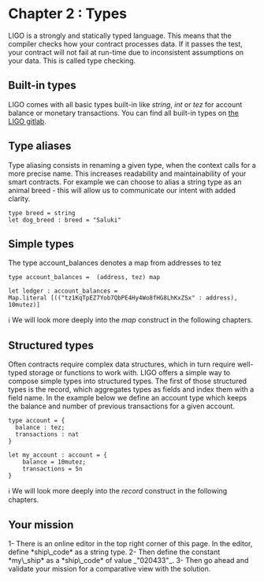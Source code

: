 # Chapter 2 : Types

<dialog character="mechanics">Welcome onboard captain, I'm the ship's mechanic. The first thing to do before departing is to define your ship's parameters. Go ahead!</dialog>

LIGO is a strongly and statically typed language. This means that the compiler checks how your contract processes data. If it passes the test, your contract will not fail at run-time due to inconsistent assumptions on your data. This is called type checking.

## Built-in types

LIGO comes with all basic types built-in like _string_, _int_ or _tez_ for account balance or monetary transactions. You can find all built-in types on <a href="https://gitlab.com/ligolang/ligo/-/blob/dev/src/environment/environment.ml" target="_blank">the LIGO gitlab</a>.

## Type aliases

Type aliasing consists in renaming a given type, when the context calls for a more precise name. This increases readability and maintainability of your smart contracts. For example we can choose to alias a string type as an animal breed - this will allow us to communicate our intent with added clarity.

```
type breed = string
let dog_breed : breed = "Saluki"
```

## Simple types

The type account_balances denotes a map from addresses to tez

```
type account_balances =  (address, tez) map

let ledger : account_balances =
Map.literal [(("tz1KqTpEZ7Yob7QbPE4Hy4Wo8fHG8LhKxZSx" : address), 10mutez)]

```

ℹ️  We will look more deeply into the _map_ construct in the following chapters.

## Structured types

Often contracts require complex data structures, which in turn require well-typed storage or functions to work with. LIGO offers a simple way to compose simple types into structured types.
The first of those structured types is the record, which aggregates types as fields and index them with a field name. In the example below we define an account type which keeps the balance and number of previous transactions for a given account.

```
type account = {
  balance : tez;
  transactions : nat
}

let my_account : account = {
    balance = 10mutez;
    transactions = 5n
}
```

ℹ️  We will look more deeply into the _record_ construct in the following chapters.

## Your mission

<!-- prettier-ignore -->1- There is an online editor in the top right corner of this page. In the editor, define *ship\_code* as a string type.

<!-- prettier-ignore -->2- Then define the constant *my\_ship* as a *ship\_code* of value _"020433"_.

<!-- prettier-ignore -->3- Then go ahead and validate your mission for a comparative view with the solution.
